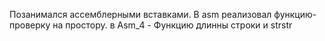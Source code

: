 Позанимался ассемблерными вставками. В asm реализовал функцию- проверку на простору. в Asm_4 - Функцию длинны строки и strstr
